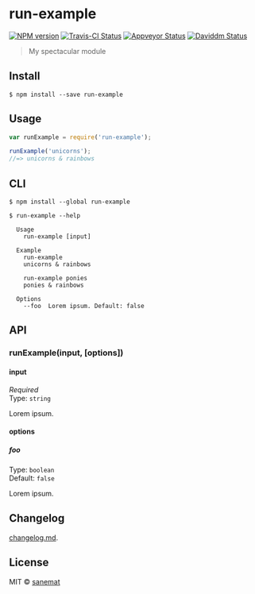 # run-example

[![NPM version][npm-image]][npm-url] [![Travis-CI Status][travis-image]][travis-url] [![Appveyor Status][appveyor-image]][appveyor-url] [![Daviddm Status][daviddm-image]][daviddm-url]

> My spectacular module


## Install

```
$ npm install --save run-example
```


## Usage

```js
var runExample = require('run-example');

runExample('unicorns');
//=> unicorns & rainbows
```



## CLI

```
$ npm install --global run-example
```
```
$ run-example --help

  Usage
    run-example [input]

  Example
    run-example
    unicorns & rainbows

    run-example ponies
    ponies & rainbows

  Options
    --foo  Lorem ipsum. Default: false
```



## API

### runExample(input, [options])

#### input

*Required*  
Type: `string`

Lorem ipsum.

#### options

##### foo

Type: `boolean`  
Default: `false`

Lorem ipsum.


## Changelog

[changelog.md](./changelog.md).


## License

MIT © [sanemat](http://sane.jp)


[travis-url]: https://travis-ci.org/sanemat/run-example
[travis-image]: https://img.shields.io/travis/sanemat/run-example/master.svg?style=flat-square&label=travis
[appveyor-url]: https://ci.appveyor.com/project/sanemat/run-example/branch/master
[appveyor-image]: https://img.shields.io/appveyor/ci/sanemat/run-example/master.svg?style=flat-square&label=appveyor
[npm-url]: https://npmjs.org/package/run-example
[npm-image]: https://img.shields.io/npm/v/run-example.svg?style=flat-square
[daviddm-url]: https://david-dm.org/sanemat/run-example
[daviddm-image]: https://img.shields.io/david/sanemat/run-example.svg?style=flat-square
